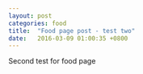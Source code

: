 ```yaml
---
layout: post
categories: food
title:  "Food page post - test two"
date:   2016-03-09 01:00:35 +0800
---
```


Second test for food page
